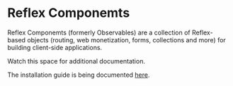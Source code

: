 # Reflex Componemts

Reflex Componemts \(formerly Observables\) are a collection of Reflex-based objects \(routing, web monetization, forms, collections and more\) for building client-side applications.

Watch this space for additional documentation.

The installation guide is being documented [here](guide.md).


